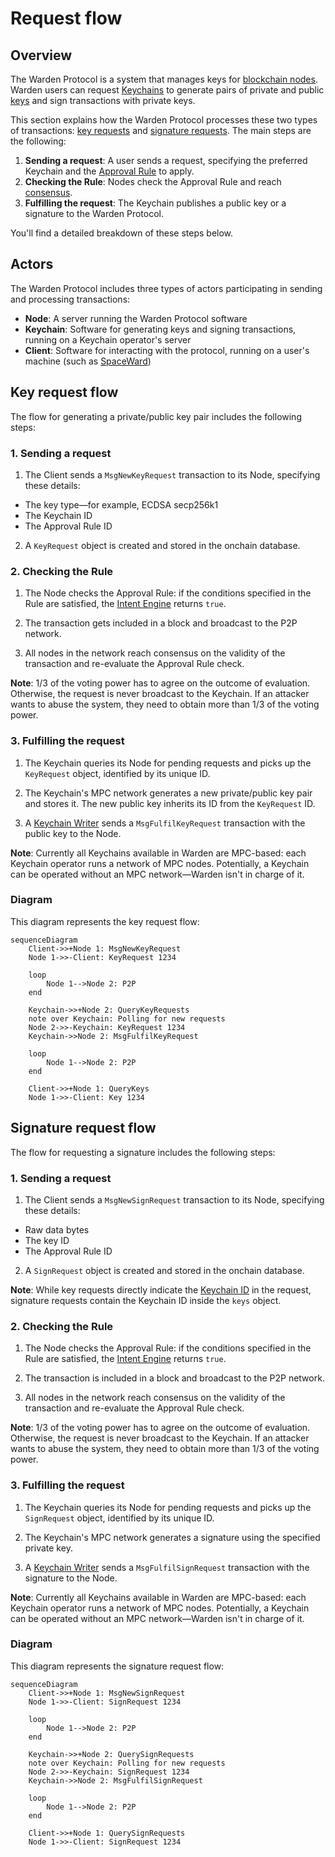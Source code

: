 ﻿---
sidebar_position: 5
---

# Request flow

## Overview

The Warden Protocol is a system that manages keys for [blockchain nodes](/learn/glossary#warden-protocol-node). Warden users can request [Keychains](/learn/glossary#keychain) to generate pairs of private and public [keys](/learn/glossary#key) and sign transactions with private keys.

This section explains how the Warden Protocol processes these two types of transactions: [key requests](/learn/glossary#key-request) and [signature requests](/learn/glossary#signature-request). The main steps are the following:

1. **Sending a request**: A user sends a request, specifying the preferred Keychain and the [Approval Rule](/learn/glossary#approval-rule) to apply.
2. **Checking the Rule**: Nodes check the Approval Rule and reach [consensus](/learn/glossary#staking).
3. **Fulfilling the request**: The Keychain publishes a public key or a signature to the Warden Protocol.

You'll find a detailed breakdown of these steps below.

## Actors

The Warden Protocol includes three types of actors participating in sending and processing transactions:

- **Node**: A server running the Warden Protocol software
- **Keychain**: Software for generating keys and signing transactions, running on a Keychain operator's server
- **Client**: Software for interacting with the protocol, running on a user's machine (such as [SpaceWard](/learn/glossary#spaceward))

## Key request flow

The flow for generating a private/public key pair includes the following steps:

### 1. Sending a request

1. The Client sends a `MsgNewKeyRequest` transaction to its Node, specifying these details:

- The key type—for example, ECDSA secp256k1
- The Keychain ID
- The Approval Rule ID

2. A `KeyRequest` object is created and stored in the onchain database.

### 2. Checking the Rule

1. The Node checks the Approval Rule: if the conditions specified in the Rule are satisfied, the [Intent Engine](/learn/glossary#intent-engine) returns `true`.

2. The transaction gets included in a block and broadcast to the P2P network.

3. All nodes in the network reach consensus on the validity of the transaction and re-evaluate the Approval Rule check.

**Note**: 1/3 of the voting power has to agree on the outcome of evaluation. Otherwise, the request is never broadcast to the Keychain. If an attacker wants to abuse the system, they need to obtain more than 1/3 of the voting power.

### 3. Fulfilling the request

1. The Keychain queries its Node for pending requests and picks up the `KeyRequest` object, identified by its unique ID.

2. The Keychain's MPC network generates a new private/public key pair and stores it. The new public key inherits its ID from the `KeyRequest` ID. 

3. A [Keychain Writer](/learn/glossary#keychain-writer) sends a `MsgFulfilKeyRequest` transaction with the public key to the Node.

**Note**: Currently all Keychains available in Warden are MPC-based: each Keychain operator runs a network of MPC nodes. Potentially, a Keychain can be operated without an MPC network—Warden isn't in charge of it.

### Diagram

This diagram represents the key request flow:

```mermaid
sequenceDiagram
    Client->>+Node 1: MsgNewKeyRequest
    Node 1->>-Client: KeyRequest 1234

    loop
        Node 1-->Node 2: P2P
    end

    Keychain->>+Node 2: QueryKeyRequests
    note over Keychain: Polling for new requests
    Node 2->>-Keychain: KeyRequest 1234
    Keychain->>Node 2: MsgFulfilKeyRequest

    loop
        Node 1-->Node 2: P2P
    end

    Client->>+Node 1: QueryKeys
    Node 1->>-Client: Key 1234
```

## Signature request flow

The flow for requesting a signature includes the following steps:

### 1. Sending a request

1. The Client sends a `MsgNewSignRequest` transaction to its Node, specifying these details:

- Raw data bytes
- The key ID
- The Approval Rule ID

2. A `SignRequest` object is created and stored in the onchain database.

**Note**: While key requests directly indicate the [Keychain ID](/learn/glossary#keychain-id) in the request, signature requests contain the Keychain ID inside the `keys` object.

### 2. Checking the Rule

1. The Node checks the Approval Rule: if the conditions specified in the Rule are satisfied, the [Intent Engine](/learn/glossary#intent-engine) returns `true`.

2. The transaction is included in a block and broadcast to the P2P network.  

3. All nodes in the network reach consensus on the validity of the transaction and re-evaluate the Approval Rule check.

**Note**: 1/3 of the voting power has to agree on the outcome of evaluation. Otherwise, the request is never broadcast to the Keychain. If an attacker wants to abuse the system, they need to obtain more than 1/3 of the voting power.

### 3. Fulfilling the request

1. The Keychain queries its Node for pending requests and picks up the `SignRequest` object, identified by its unique ID.  

2. The Keychain's MPC network generates a signature using the specified private key.  

3. A [Keychain Writer](/learn/glossary#keychain-writer) sends a `MsgFulfilSignRequest` transaction with the signature to the Node.

**Note**: Currently all Keychains available in Warden are MPC-based: each Keychain operator runs a network of MPC nodes. Potentially, a Keychain can be operated without an MPC network—Warden isn't in charge of it.

### Diagram

This diagram represents the signature request flow:

```mermaid
sequenceDiagram
    Client->>+Node 1: MsgNewSignRequest
    Node 1->>-Client: SignRequest 1234

    loop
        Node 1-->Node 2: P2P
    end

    Keychain->>+Node 2: QuerySignRequests
    note over Keychain: Polling for new requests
    Node 2->>-Keychain: SignRequest 1234
    Keychain->>Node 2: MsgFulfilSignRequest

    loop
        Node 1-->Node 2: P2P
    end

    Client->>+Node 1: QuerySignRequests
    Node 1->>-Client: SignRequest 1234
```